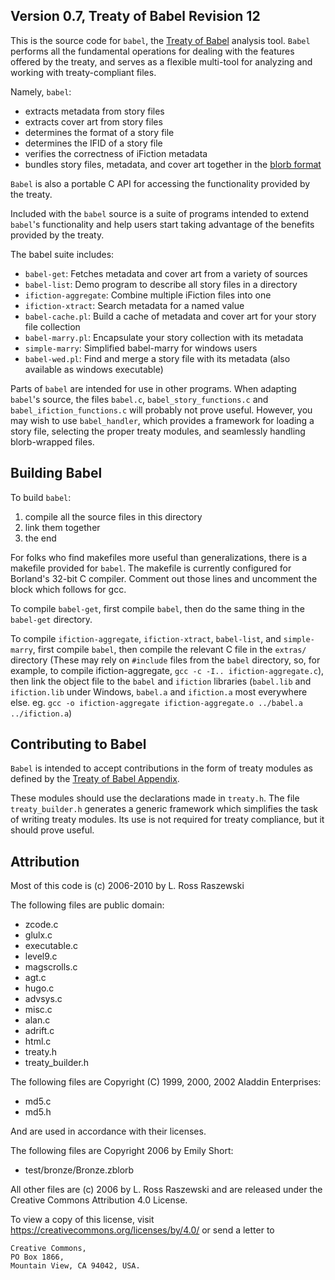 ## Version 0.7, Treaty of Babel Revision 12

This is the source code for `babel`, the [Treaty of Babel][babel] analysis tool. `Babel` performs all the fundamental operations for dealing with the features offered by the treaty, and serves as a flexible multi-tool for analyzing and working with treaty-compliant files.

[babel]: https://babel.ifarchive.org/

Namely, `babel`:

* extracts metadata from story files
* extracts cover art from story files
* determines the format of a story file
* determines the IFID of a story file
* verifies the correctness of iFiction metadata
* bundles story files, metadata, and cover art together in the [blorb format][blorb]

[blorb]: https://eblong.com/zarf/blorb/

`Babel` is also a portable C API for accessing the functionality provided by the treaty.

Included with the `babel` source is a suite of programs intended to extend `babel`'s functionality and help users start taking advantage of the benefits provided by the treaty.

The babel suite includes:

* `babel-get`: Fetches metadata and cover art from a variety of sources
* `babel-list`: Demo program to describe all story files in a directory
* `ifiction-aggregate`: Combine multiple iFiction files into one
* `ifiction-xtract`: Search metadata for a named value
* `babel-cache.pl`: Build a cache of metadata and cover art for your story file collection
* `babel-marry.pl`: Encapsulate your story collection with its metadata
* `simple-marry`: Simplified babel-marry for windows users
* `babel-wed.pl`: Find and merge a story file with its metadata (also available as windows executable)

Parts of `babel` are intended for use in other programs.  When adapting
`babel`'s source, the files `babel.c`, `babel_story_functions.c` and
`babel_ifiction_functions.c` will probably not prove useful.  However, you
may wish to use `babel_handler`, which provides a framework for loading a
story file, selecting the proper treaty modules, and seamlessly handling
blorb-wrapped files.

## Building Babel

To build `babel`:

1. compile all the source files in this directory
2. link them together
3. the end

For folks who find makefiles more useful than generalizations, there is a
makefile provided for `babel`.  The makefile is currently configured for
Borland's 32-bit C compiler.  Comment out those lines and uncomment the block
which follows for gcc.

To compile `babel-get`, first compile `babel`, then do the same thing in the
`babel-get` directory.

To compile `ifiction-aggregate`, `ifiction-xtract`, `babel-list`, and `simple-marry`,
first compile `babel`, then compile the relevant C file in the `extras/` directory
(These may rely on `#include` files from the `babel` directory, so, for example,
to compile ifiction-aggregate, `gcc -c -I.. ifiction-aggregate.c`), then link the
object file to the `babel` and `ifiction` libraries (`babel.lib` and `ifiction.lib`
under Windows, `babel.a` and `ifiction.a` most everywhere else.  eg.
`gcc -o ifiction-aggregate ifiction-aggregate.o ../babel.a ../ifiction.a`)

## Contributing to Babel

`Babel` is intended to accept contributions in the form of treaty modules
as defined by the [Treaty of Babel Appendix][treaty-a].

[treaty-a]: https://babel.ifarchive.org/babel.html#appendix-babel-a-users-guide

These modules should use the declarations made in `treaty.h`.
The file `treaty_builder.h` generates a generic framework which simplifies
the task of writing treaty modules.  Its use is not required for treaty
compliance, but it should prove useful.

## Attribution

Most of this code is (c) 2006-2010 by L. Ross Raszewski

The following files are public domain:

- zcode.c
- glulx.c
- executable.c
- level9.c
- magscrolls.c
- agt.c
- hugo.c
- advsys.c
- misc.c
- alan.c
- adrift.c
- html.c
- treaty.h
- treaty_builder.h

The following files are Copyright (C) 1999, 2000, 2002 Aladdin Enterprises:

- md5.c
- md5.h

And are used in accordance with their licenses.

The following files are Copyright 2006 by Emily Short:

- test/bronze/Bronze.zblorb

All other files are (c) 2006 by L. Ross Raszewski and are released under
the Creative Commons Attribution 4.0 License.

To view a copy of this license, visit
https://creativecommons.org/licenses/by/4.0/ or send a letter to

    Creative Commons,
    PO Box 1866,
    Mountain View, CA 94042, USA.
